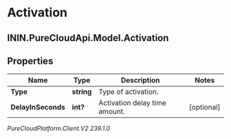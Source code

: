 # Activation

## ININ.PureCloudApi.Model.Activation

## Properties

|Name | Type | Description | Notes|
|------------ | ------------- | ------------- | -------------|
| **Type** | **string** | Type of activation. | |
| **DelayInSeconds** | **int?** | Activation delay time amount. | [optional] |



_PureCloudPlatform.Client.V2 239.1.0_
